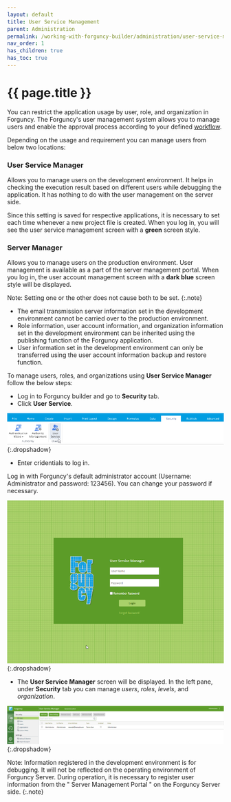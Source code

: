 ```yaml
---
layout: default
title: User Service Management
parent: Administration
permalink: /working-with-forguncy-builder/administration/user-service-manager/
nav_order: 1
has_children: true
has_toc: true
---
```


# {{ page.title }}

You can restrict the application usage by user, role, and organization in Forguncy. The Forguncy's user management system allows you to manage users and enable the approval process according to your defined [workflow](https://docs.forguncy.net/working-with-forguncy-builder/Workflows/#workflows).

Depending on the usage and requirement you can manage users from below two locations: 

### User Service Manager

Allows you to manage users on the development environment. It helps in checking the execution result based on different users while debugging the application. It has nothing to do with the user management on the server side. 

Since this setting is saved for respective applications, it is necessary to set each time whenever a new project file is created. When you log in, you will see the user service management screen with a **green** screen style.

### Server Manager

Allows you to manage users on the production environment. User management is available as a part of the server management portal. When you log in, the user account management screen with a **dark blue** screen style will be displayed.

Note: Setting one or the other does not cause both to be set.
{:.note}

- The email transmission server information set in the development environment cannot be carried over to the production environment.
- Role information, user account information, and organization information set in the development environment can be inherited using the publishing function of the Forguncy application.
- User information set in the development environment can only be transferred using the user account information backup and restore function. 


To manage users, roles, and organizations using **User Service Manager** follow the below steps:

- Log in to Forguncy builder and go to **Security** tab.
- Click **User Service**.

![user-service](/assets/images/product-images/user-service.png)
{:.dropshadow}

- Enter cridentials to log in. 

Log in with Forguncy's default administrator account (Username: Administrator and password: 123456). You can change your password if necessary.

![user-service-manager-login](/assets/images/product-images/user-service-manager-login.png)
{:.dropshadow}

- The **User Service Manager** screen will be displayed. In the left pane, under **Security** tab you can manage *users*, *roles*, *levels*, and *organization*. 

![user-service-manager-screen](/assets/images/product-images/user-service-manager-screen.png)
{:.dropshadow}

Note: Information registered in the development environment is for debugging. It will not be reflected on the operating environment of Forguncy Server. During operation, it is necessary to register user information from the " Server Management Portal " on the Forguncy Server side.
{:.note}